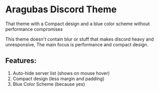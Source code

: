 # Aragubas Discord Theme

That theme with a Compact design and a blue color scheme without performance compromises

This theme doesn't contain blur or stuff that makes discord heavy and unresponsive, The main focus is performance and compact design.

## Features:

1. Auto-hide server list (shows on mouse hover)
1. Compact design (less margin and padding)
1. Blue Color Scheme (because yes)
